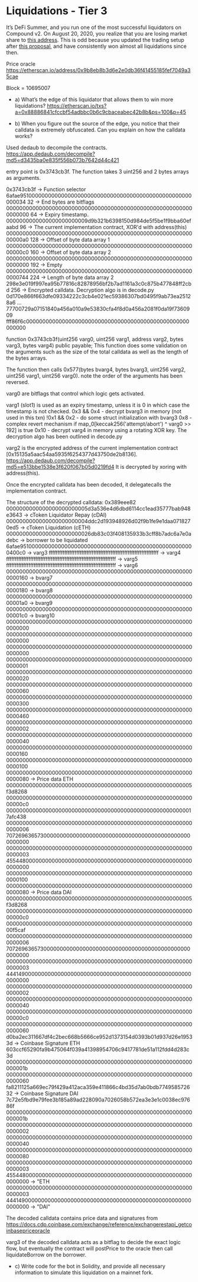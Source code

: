 # Liquidations - Tier 3
It’s DeFi Summer, and you run one of the most successful liquidators on Compound v2. On August 20, 2020, you realize that you are losing market share to [this address](https://etherscan.io/tx/0xec4f2ab36afa4fac4ba79b1ca67165c61c62c3bb6a18271c18f42a6bdfdb533d). This is odd because you updated the trading setup after [this proposal](https://compound.finance/governance/proposals/19), and have consistently won almost all liquidations since then.

Price oracle
https://etherscan.io/address/0x9b8eb8b3d6e2e0db36f41455185fef7049a35cae

Block = 10695007

- a) What’s the edge of this liquidator that allows them to win more liquidations?
https://etherscan.io/txs?a=0x88886841cfccbf54adbbc0b6c9cbaceabec42b8b&ps=100&p=45


- b) When you figure out the source of the edge, you notice that their calldata is extremely obfuscated. Can you explain on how the calldata works?

Used dedaub to decompile the contracts.
https://app.dedaub.com/decompile?md5=d3435ba0e835f556b073b7642d44c421

entry point is 0x3743cb3f. The function takes 3 uint256 and 2 bytes arrays as arguments.

0x3743cb3f -> Function selector
6afae95100000000000000000000000000000000000000000000000000000034 32 -> End bytes are bitflags
0000000000000000000000000000000000000000000000000000000000000000 64 -> Expiry timestamp.
0000000000000000000000009d9b321b6398150d984de5f5be1f9bba60efaabd 96 -> The current implementation contract, XOR'd with address(this)
00000000000000000000000000000000000000000000000000000000000000a0 128 -> Offset of byte data array 1
00000000000000000000000000000000000000000000000000000000000000c0 160 -> Offset of byte data array 2
0000000000000000000000000000000000000000000000000000000000000000 192 -> Empty
0000000000000000000000000000000000000000000000000000000000000744 224 -> Length of byte data array 2
298e3e019f997ea95b77816c82878956bf2b7ad1161a3c0c875b477848ff2cbd 256 -> Encrypted calldata. Decryption algo is in decode.py
0d170e866f663dfe09334222c3cb4e021ec59386307bd0495f9ab73ea25128a6
...
77700729a07151840a456a010a9e53830cfa4f8d0a456a2081f0da19f7360909
fff86f6c00000000000000000000000000000000000000000000000000000000

function 0x3743cb3f(uint256 varg0, uint256 varg1, address varg2, bytes varg3, bytes varg4) public payable;
This function does some validation on the arguments such as the size of the total calldata as well as the length of the bytes arrays.

The function then calls 0x577(bytes bvarg4, bytes bvarg3, uint256 varg2, uint256 varg1, uint256 varg0).
note the order of the arguments has been reversed.

varg0  are bitflags that control which logic gets activated.

varg1 (slot1) is used as an expiry timestamp, unless it is 0 in which case the timestamp is not checked.
0x3 && 0x4 - decrypt bvarg3 in memory (not used in this txn)
!0x1 && 0x2 - do some struct initialization with bvarg3
0x8 - complex revert mechanism if map_0[keccak256('attempt/abort') ^ varg0 >> 192] is true
0x10 - decrypt varg4 in memory using a rotating XOR key. The decryption algo has been outlined in decode.py

varg2 is the encrypted address of the current implementation contract [0x15135a5aac54aa5935f6254377d43750de2b8136]. 
https://app.dedaub.com/decompile?md5=e513bbe1538e3f620f067b05d0219fd4
It is decrypted by xoring with address(this).

Once the encrypted calldata has been decoded, it delegatecalls the implementation contract.

The structure of the decrypted calldata: 
0x389eee82
0000000000000000000000005d3a536e4d6dbd6114cc1ead35777bab948e3643 -> cToken Liquidator Repay (cDAI)
0000000000000000000000004ddc2d193948926d02f9b1fe9e1daa0718270ed5 -> cToken Liquidation (cETH)
00000000000000000000000026db83c03f408135933b3cff8b7adc6a7e0adebc -> borrower to be liquidated
6afae951000000000000000000000000000000000000000000000000000400c0 -> varg3
ffffffffffffffffffffffffffffffffffffffffffffffffffffffffffffffff -> varg4
ffffffffffffffffffffffffffffffffffffffffffffffffffffffffffffffff -> varg5
ffffffffffffffffffffffffffffffffffffffffffffffffffffffffffffffff -> varg6
0000000000000000000000000000000000000000000000000000000000000160 -> bvarg7
0000000000000000000000000000000000000000000000000000000000000180 -> bvarg8
00000000000000000000000000000000000000000000000000000000000001a0 -> bvarg9 
00000000000000000000000000000000000000000000000000000000000001c0 -> bvarg10
0000000000000000000000000000000000000000000000000000000000000000 
0000000000000000000000000000000000000000000000000000000000000000 
0000000000000000000000000000000000000000000000000000000000000000 
0000000000000000000000000000000000000000000000000000000000000001 
0000000000000000000000000000000000000000000000000000000000000020 
0000000000000000000000000000000000000000000000000000000000000060 
0000000000000000000000000000000000000000000000000000000000000300 
0000000000000000000000000000000000000000000000000000000000000460
0000000000000000000000000000000000000000000000000000000000000002
0000000000000000000000000000000000000000000000000000000000000040
0000000000000000000000000000000000000000000000000000000000000160
0000000000000000000000000000000000000000000000000000000000000100
0000000000000000000000000000000000000000000000000000000000000080 -> Price data ETH 
000000000000000000000000000000000000000000000000000000005f3d8268
00000000000000000000000000000000000000000000000000000000000000c0
0000000000000000000000000000000000000000000000000000000017afc438
0000000000000000000000000000000000000000000000000000000000000006
7072696365730000000000000000000000000000000000000000000000000000
0000000000000000000000000000000000000000000000000000000000000003
4554480000000000000000000000000000000000000000000000000000000000
0000000000000000000000000000000000000000000000000000000000000100
0000000000000000000000000000000000000000000000000000000000000080 -> Price data DAI
000000000000000000000000000000000000000000000000000000005f3d8268
00000000000000000000000000000000000000000000000000000000000000c0
00000000000000000000000000000000000000000000000000000000000f5caf
0000000000000000000000000000000000000000000000000000000000000006
7072696365730000000000000000000000000000000000000000000000000000
0000000000000000000000000000000000000000000000000000000000000003
4441490000000000000000000000000000000000000000000000000000000000
0000000000000000000000000000000000000000000000000000000000000002
0000000000000000000000000000000000000000000000000000000000000040
00000000000000000000000000000000000000000000000000000000000000c0
0000000000000000000000000000000000000000000000000000000000000060
d0ba2ec311667df4c2bec668b5666ce952d1373154d0393b01d937d26e19533d -> Coinbase Signature ETH
603ccf65290fa9b475064f039a41398954706c9417781de51a112fdd4d283c3d
000000000000000000000000000000000000000000000000000000000000001b
0000000000000000000000000000000000000000000000000000000000000060
fa8211125a669ec79f429a412aca359e411866c4bd35d7ab0bdb774958572632 -> Coinbase Signature DAI
7c72e5fbd9e79fee3b185a89ad228090a7026058b572ea3e3e1c0038ec97686f
000000000000000000000000000000000000000000000000000000000000001b
0000000000000000000000000000000000000000000000000000000000000002
0000000000000000000000000000000000000000000000000000000000000040
0000000000000000000000000000000000000000000000000000000000000080
0000000000000000000000000000000000000000000000000000000000000003
4554480000000000000000000000000000000000000000000000000000000000 -> "ETH
0000000000000000000000000000000000000000000000000000000000000003
4441490000000000000000000000000000000000000000000000000000000000 -> "DAI"

The decoded calldata contains price data and signatures from 
https://docs.cdp.coinbase.com/exchange/reference/exchangerestapi_getcoinbasepriceoracle

varg3 of the decoded calldata acts as a bitflag to decide the exact logic flow, but eventually the contract will postPrice to the oracle then call liquidateBorrow on the borrower. 

- c) Write code for the bot in Solidity, and provide all necessary information to simulate this liquidation on a mainnet fork.

